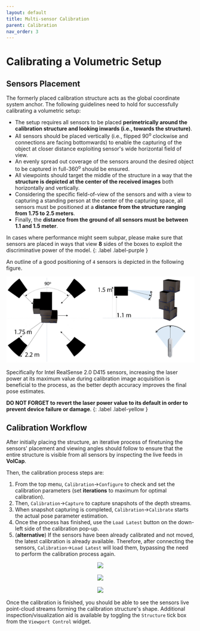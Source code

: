 ```yaml
---
layout: default
title: Multi-sensor Calibration
parent: Calibration
nav_order: 3
---
```


# Calibrating a Volumetric Setup

## Sensors Placement 

The formerly placed calibration structure acts as the global coordinate system anchor. 
The following guidelines need to hold for successfully calibrating a volumetric setup:
- The setup requires all sensors to be placed __perimetrically around the calibration structure and looking inwards (i.e., towards the structure)__. 
- All sensors should be placed vertically (i.e., flipped 90<sup>o</sup> clockwise and connections are facing bottomwards) to enable the capturing of the object at closer distance exploiting sensor's wide horizontal field of view.
- An evenly spread out coverage of the sensors around the desired object to be captured in full-360<sup>o</sup> should be ensured.
- All viewpoints should target the middle of the structure in a way that the __structure is depicted at the center of the received images__ both horizontally and vertically. 
- Considering the specific field-of-view of the sensors and with a view to capturing a standing person at the center of the capturing space, all sensors must be positioned at a __distance from the structure ranging from 1.75 to 2.5 meters__.
- Finally, the __distance from the ground of all sensors must be between 1.1 and 1.5 meter__.

In cases where performance might seem subpar, please make sure that sensors are placed in ways that view **8** sides of the boxes to exploit the discriminative power of the model.
{: .label .label-purple }

An outline of a good positioning of `4` sensors is depicted in the following figure.

![ExamplePlacement](../../assets/images/PosesRealSenseFlipped.png)

Specifically for Intel RealSense 2.0 D415 sensors, increasing the laser power at its maximum value during calibration image acquisition is beneficial to the process, as the better depth accuracy improves the final pose estimates.

__DO NOT FORGET to revert the laser power value to its default in order to prevent device failure or damage__.
{: .label .label-yellow }

## Calibration Workflow

After initially placing the structure, an iterative process of finetuning the sensors' placement and viewing angles should follow to ensure that the entire structure is visible from all sensors by inspecting the live feeds in **VolCap**.

Then, the calibration process steps are:

1. From the top menu, `Calibration`->`Configure` to check and set the calibration parameters (set **iterations** to maximum for optimal calibration).
2. Then, `Calibration`->`Capture` to capture snapshots of the depth streams.
3. When snapshot capturing is completed, `Calibration`->`Calibrate` starts the actual pose parameter estimation.
4. Once the process has finished, use the `Load Latest` button on the down-left side of the calibration pop-up.
5. (**alternative**) If the sensors have been already calibrated and not moved, the latest calibration is already available. Therefore, after connecting the sensors, `Calibration`->`Load Latest` will load them, bypassing the need to perform the calibration process again.

<p align="center">
    <img src="../../../assets/images/vol_cap_wiki_calib_cap.png"/>
</p>

<p align="center">
    <img src="../../../assets/images/vol_cap_wiki_calib_cap_fin.png"/>
</p>

<p align="center">
    <img src="../../../assets/images/vol_cap_wiki_calib_calib.png"/>
</p>

Once the calibration is finished, you should be able to see the sensors live point-cloud streams forming the calibration structure's shape. Additional inspection/visualization aid is available by toggling the `Structure` tick box from the `Viewport Control` widget.